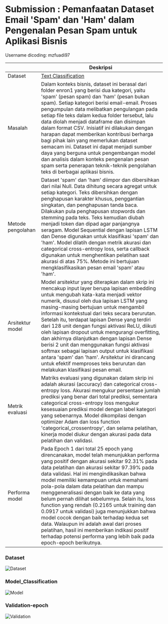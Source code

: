 # Submission : Pemanfaatan Dataset Email 'Spam' dan 'Ham' dalam Pengenalan Pesan Spam untuk Aplikasi Bisnis

Username dicoding: mzfuadi97

| | Deskripsi |
| ----------- | ----------- |
| Dataset | [Text Classification](https://www.kaggle.com/datasets/venky73/spam-mails-dataset) |
| Masalah | Dalam konteks bisnis, dataset ini berasal dari folder enron1 yang berisi dua kategori, yaitu 'spam' (pesan spam) dan 'ham' (pesan bukan spam). Setiap kategori berisi email-email. Proses pengumpulan data melibatkan pengulangan pada setiap file teks dalam kedua folder tersebut, lalu data diolah menjadi dataframe dan disimpan dalam format CSV. Inisiatif ini dilakukan dengan harapan dapat memberikan kontribusi berharga bagi pihak lain yang memerlukan dataset semacam ini. Dataset ini dapat menjadi sumber daya yang berguna untuk pengembangan model dan analisis dalam konteks pengenalan pesan spam serta penerapan teknik-teknik pengolahan teks di berbagai aplikasi bisnis. |
| Metode pengolahan | Dataset 'spam' dan 'ham' diimpor dan dibersihkan dari nilai Null. Data dihitung secara agregat untuk setiap kategori. Teks dibersihkan dengan penghapusan karakter khusus, penggantian singkatan, dan penghapusan tanda baca. Dilakukan pula penghapusan stopwords dan stemming pada teks. Teks kemudian diubah menjadi token dan dipad agar panjangnya seragam. Model Sequential dengan lapisan LSTM dan Dense digunakan untuk klasifikasi 'spam' dan 'ham'. Model dilatih dengan metrik akurasi dan categorical cross-entropy loss, serta callback digunakan untuk menghentikan pelatihan saat akurasi di atas 75%. Metode ini bertujuan mengklasifikasikan pesan email 'spam' atau 'ham'. |
| Arsitektur model |Model arsitektur yang diterapkan dalam skrip ini mencakup input layer berupa lapisan embedding untuk mengubah kata-kata menjadi vektor numerik, disusul oleh dua lapisan LSTM yang masing-masing bertujuan untuk mengambil informasi kontekstual dari teks secara berurutan. Setelah itu, terdapat lapisan Dense yang terdiri dari 128 unit dengan fungsi aktivasi ReLU, diikuti oleh lapisan dropout untuk mengurangi overfitting, dan akhirnya dilanjutkan dengan lapisan Dense berisi 2 unit dan menggunakan fungsi aktivasi softmax sebagai lapisan output untuk klasifikasi antara 'spam' dan 'ham'. Arsitektur ini dirancang untuk efektif memproses teks berurutan dan melakukan klasifikasi pesan email. |
| Metrik evaluasi | Matriks evaluasi yang digunakan dalam skrip ini adalah akurasi (accuracy) dan categorical cross-entropy loss. Akurasi mengukur persentase jumlah prediksi yang benar dari total prediksi, sementara categorical cross-entropy loss mengukur kesesuaian prediksi model dengan label kategori yang sebenarnya. Model dikompilasi dengan optimizer Adam dan loss function 'categorical_crossentropy', dan selama pelatihan, kinerja model diukur dengan akurasi pada data pelatihan dan validasi. |
| Performa model | Pada Epoch 1 dari total 25 epoch yang direncanakan, model telah menunjukkan performa yang positif dengan akurasi sekitar 92.31% pada data pelatihan dan akurasi sekitar 97.39% pada data validasi. Hal ini mengindikasikan bahwa model memiliki kemampuan untuk memahami pola-pola dalam data pelatihan dan mampu menggeneralisasi dengan baik ke data yang belum pernah dilihat sebelumnya. Selain itu, loss function yang rendah (0.2165 untuk training dan 0.0917 untuk validasi) juga menunjukkan bahwa model cocok dengan baik terhadap kedua set data. Walaupun ini adalah awal dari proses pelatihan, hasil ini memberikan indikasi positif terhadap potensi performa yang lebih baik pada epoch-epoch berikutnya. |

### Dataset
![Dataset](https://github.com/mzfuadi97/ML_ClassificationText/assets/70827786/36afef78-801b-4aed-a9a1-3f3484ba5953)

### Model_Classification
![Model](https://github.com/mzfuadi97/ML_ClassificationText/assets/70827786/15e72e88-7d02-420d-9a22-0f2ddb187275)


### Validation-epoch
![Validation](https://github.com/mzfuadi97/ML_ClassificationText/assets/70827786/5d4b0c0f-610e-45bd-a86f-474d93f3d2b8)

